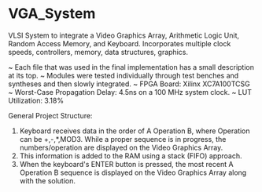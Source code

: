 # VGA_System

VLSI System to integrate a Video Graphics Array, Arithmetic Logic Unit, Random Access Memory, and Keyboard.
Incorporates multiple clock speeds, controllers, memory, data structures, graphics.

~ Each file that was used in the final implementation has a small description at its top. 
~ Modules were tested individually through test benches and syntheses and then slowly integrated.
~ FPGA Board: Xilinx XC7A100TCSG
~ Worst-Case Propagation Delay: 4.5ns on a 100 MHz system clock.
~ LUT Utilization: 3.18%

General Project Structure:
1. Keyboard receives data in the order of A Operation B, where Operation can be +,-,*,MOD3. While a proper sequence is in progress, the numbers/operation are displayed on the Video Graphics Array.
2. This information is added to the RAM using a stack (FIFO) approach.
3. When the keyboard's ENTER button is pressed, the most recent A Operation B sequence is displayed on the Video Graphics Array along with the solution.
